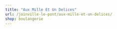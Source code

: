 ```yaml
---
title: "Aux Mille Et Un Delices"
url: /joinville-le-pont/aux-mille-et-un-delices/
shop: boulangerie
---
```

